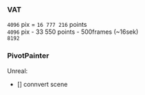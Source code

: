 ### VAT  
`4096` pix = `16 777 216` points  
`4096` pix - 33 550 points - 500frames (~16sek)    
`8192`    


### PivotPainter
 
Unreal:  
- [] connvert scene    
